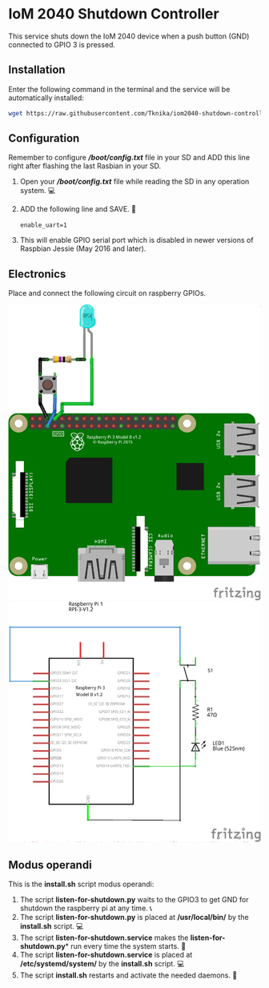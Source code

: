 # IoM 2040 Shutdown Controller

This service shuts down the IoM 2040 device when a push button (GND) connected to GPIO 3 is pressed.

## Installation

Enter the following command in the terminal and the service will be automatically installed: 

```bash
wget https://raw.githubusercontent.com/Tknika/iom2040-shutdown-controller/master/install.sh -O - | sudo sh
```

## Configuration

Remember to configure ***/boot/config.txt*** file in your SD and ADD this line right after flashing the last Rasbian in your SD. 
 
1. Open your ***/boot/config.txt*** file while reading the SD in any operation system.  :computer: 
2. ADD the following line and SAVE.  :page_facing_up:

     ```enable_uart=1 ```
    
3. This will enable GPIO serial port which is disabled in newer versions of Raspbian Jessie (May 2016 and later).

## Electronics

Place and connect the following circuit on raspberry GPIOs.

![What is this](RaspiProtoboard.png)
![What is this](RaspiScheme.png)

## Modus operandi

This is the **install.sh** script modus operandi:

1. The script **listen-for-shutdown.py** waits to the GPIO3 to get GND for shutdown the raspberry pi at any time. :telephone_receiver:
2. The script **listen-for-shutdown.py** is placed at **/usr/local/bin/** by the **install.sh** script. :computer:
3. The script **listen-for-shutdown.service** makes the **listen-for-shutdown.py*** run every time the system starts. :high_brightness:
4. The script **listen-for-shutdown.service** is placed at **/etc/systemd/system/** by the **install.sh** script. :computer:
5. The script **install.sh** restarts and activate the needed daemons. :tractor: 

